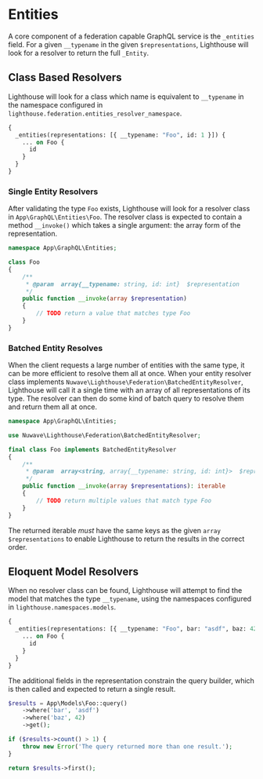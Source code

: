 # Entities

A core component of a federation capable GraphQL service is the `_entities` field.
For a given `__typename` in the given `$representations`, Lighthouse will look for
a resolver to return the full `_Entity`.

## Class Based Resolvers

Lighthouse will look for a class which name is equivalent to `__typename` in the
namespace configured in `lighthouse.federation.entities_resolver_namespace`.

```graphql
{
  _entities(representations: [{ __typename: "Foo", id: 1 }]) {
    ... on Foo {
      id
    }
  }
}
```

### Single Entity Resolvers

After validating the type `Foo` exists, Lighthouse will look for a resolver class in `App\GraphQL\Entities\Foo`.
The resolver class is expected to contain a method `__invoke()` which takes a single argument:
the array form of the representation.

```php
namespace App\GraphQL\Entities;

class Foo
{
    /**
     * @param  array{__typename: string, id: int}  $representation
     */
    public function __invoke(array $representation)
    {
        // TODO return a value that matches type Foo
    }
}
```

### Batched Entity Resolves

When the client requests a large number of entities with the same type, it can be more efficient to resolve
them all at once. When your entity resolver class implements `Nuwave\Lighthouse\Federation\BatchedEntityResolver`,
Lighthouse will call it a single time with an array of all representations of its type. The resolver can then do
some kind of batch query to resolve them and return them all at once.

```php
namespace App\GraphQL\Entities;

use Nuwave\Lighthouse\Federation\BatchedEntityResolver;

final class Foo implements BatchedEntityResolver
{
    /**
     * @param  array<string, array{__typename: string, id: int}>  $representations
     */
    public function __invoke(array $representations): iterable
    {
        // TODO return multiple values that match type Foo
    }
}
```

The returned iterable *must* have the same keys as the given `array $representations` to enable Lighthouse
to return the results in the correct order.

## Eloquent Model Resolvers

When no resolver class can be found, Lighthouse will attempt to find the model that
matches the type `__typename`, using the namespaces configured in `lighthouse.namespaces.models`.

```graphql
{
  _entities(representations: [{ __typename: "Foo", bar: "asdf", baz: 42 }]) {
    ... on Foo {
      id
    }
  }
}
```

The additional fields in the representation constrain the query builder, which is then
called and expected to return a single result.

```php
$results = App\Models\Foo::query()
    ->where('bar', 'asdf')
    ->where('baz', 42)
    ->get();

if ($results->count() > 1) {
    throw new Error('The query returned more than one result.');
}

return $results->first();
```
